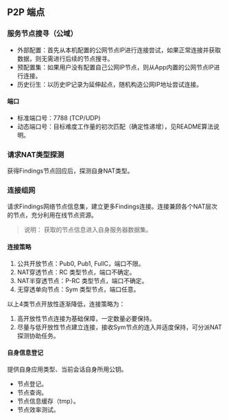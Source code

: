 ## P2P 端点

### 服务节点搜寻（公域）

- 外部配置：首先从本机配置的公网节点IP进行连接尝试，如果正常连接并获取数据，则无需进行后续的节点搜寻。
- 预配置集：如果用户没有配置自己公网IP节点，则从App内置的公网节点IP进行连接。
- 历史衍生：以历史IP记录为延伸起点，随机构造公网IP地址尝试连接。


#### 端口

- 标准端口号：7788 (TCP/UDP)
- 动态端口号：目标难度工作量的初次匹配（确定性递增），见README算法说明。


### 请求NAT类型探测

获得Findings节点回应后，探测自身NAT类型。


### 连接组网

请求Findings网络节点信息集，建立更多Findings连接。连接兼顾各个NAT层次的节点，充分利用在线节点资源。

> 说明：
> 获取的节点信息进入自身服务器数据集。


#### 连接策略

1. 公共开放节点：Pub0, Pub1, FullC，端口不限。
2. NAT穿透节点：RC 类型节点，端口不确定。
3. NAT半穿透节点：P-RC 类型节点，端口不确定。
4. 无穿透单向节点：Sym 类型节点，端口任意。

以上4类节点开放性逐渐降低，连接策略为：

1. 高开放性节点连接为基础保障，一定数量必要保持。
2. 尽量与低开放性节点建立连接，接收Sym节点的连入并适度保持，可分派NAT探测协助任务。


#### 自身信息登记

提供自身应用类型、当前会话自身所用公钥。


- 节点登记。
- 节点查询。
- 节点信息缓存（tmp）。
- 节点效率测试。

